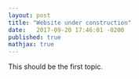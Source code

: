 ```yaml
---
layout: post
title: "Website under construction"
date:   2017-09-20 17:46:01 -0200
published: true
mathjax: true
---
```




This should be the first topic.
